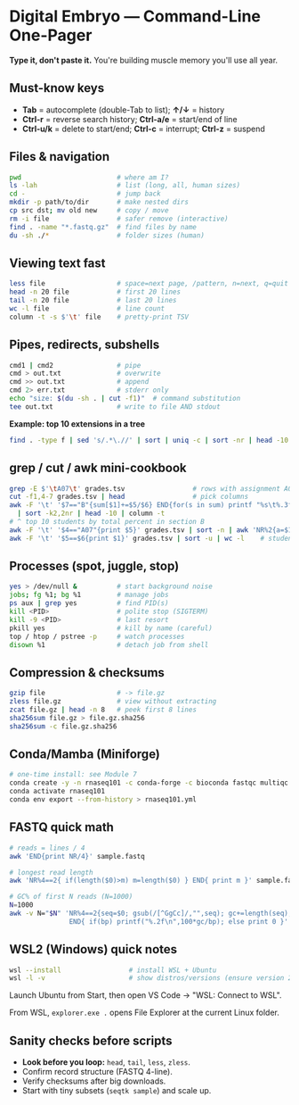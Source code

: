 # Digital Embryo — Command-Line One-Pager

**Type it, don't paste it.** You're building muscle memory you'll use all year.

## Must-know keys

- **Tab** = autocomplete (double-Tab to list); **↑/↓** = history
- **Ctrl-r** = reverse search history; **Ctrl-a/e** = start/end of line
- **Ctrl-u/k** = delete to start/end; **Ctrl-c** = interrupt; **Ctrl-z** = suspend

## Files & navigation

```bash
pwd                        # where am I?
ls -lah                    # list (long, all, human sizes)
cd -                       # jump back
mkdir -p path/to/dir       # make nested dirs
cp src dst; mv old new     # copy / move
rm -i file                 # safer remove (interactive)
find . -name "*.fastq.gz"  # find files by name
du -sh ./*                 # folder sizes (human)
```

## Viewing text fast

```bash
less file                  # space=next page, /pattern, n=next, q=quit
head -n 20 file            # first 20 lines
tail -n 20 file            # last 20 lines
wc -l file                 # line count
column -t -s $'\t' file    # pretty-print TSV
```

## Pipes, redirects, subshells

```bash
cmd1 | cmd2                # pipe
cmd > out.txt              # overwrite
cmd >> out.txt             # append
cmd 2> err.txt             # stderr only
echo "size: $(du -sh . | cut -f1)"  # command substitution
tee out.txt                # write to file AND stdout
```

**Example: top 10 extensions in a tree**

```bash
find . -type f | sed 's/.*\.//' | sort | uniq -c | sort -nr | head -10
```

## grep / cut / awk mini-cookbook

```bash
grep -E $'\tA07\t' grades.tsv                 # rows with assignment A07 (TSV)
cut -f1,4-7 grades.tsv | head                 # pick columns
awk -F '\t' '$7=="B"{sum[$1]+=$5/$6} END{for(s in sum) printf "%s\t%.3f\n", s, sum[s]}' grades.tsv \
  | sort -k2,2nr | head -10 | column -t
# ^ top 10 students by total percent in section B
awk -F '\t' '$4=="A07"{print $5}' grades.tsv | sort -n | awk 'NR%2{a=$1;next} {print (a+$1)/2}' # median (even/odd hack)
awk -F '\t' '$5==$6{print $1}' grades.tsv | sort -u | wc -l    # students with 100% on any assignment
```

## Processes (spot, juggle, stop)

```bash
yes > /dev/null &          # start background noise
jobs; fg %1; bg %1         # manage jobs
ps aux | grep yes          # find PID(s)
kill <PID>                 # polite stop (SIGTERM)
kill -9 <PID>              # last resort
pkill yes                  # kill by name (careful)
top / htop / pstree -p     # watch processes
disown %1                  # detach job from shell
```

## Compression & checksums

```bash
gzip file                  # -> file.gz
zless file.gz              # view without extracting
zcat file.gz | head -n 8   # peek first 8 lines
sha256sum file.gz > file.gz.sha256
sha256sum -c file.gz.sha256
```

## Conda/Mamba (Miniforge)

```bash
# one-time install: see Module 7
conda create -y -n rnaseq101 -c conda-forge -c bioconda fastqc multiqc seqtk
conda activate rnaseq101
conda env export --from-history > rnaseq101.yml
```

## FASTQ quick math

```bash
# reads = lines / 4
awk 'END{print NR/4}' sample.fastq

# longest read length
awk 'NR%4==2{ if(length($0)>m) m=length($0) } END{ print m }' sample.fastq

# GC% of first N reads (N=1000)
N=1000
awk -v N="$N" 'NR%4==2{seq=$0; gsub(/[^GgCc]/,"",seq); gc+=length(seq); bp+=length($0); n++; if(n==N) exit}
               END{ if(bp) printf("%.2f\n",100*gc/bp); else print 0 }' sample.fastq
```

## WSL2 (Windows) quick notes

```bash
wsl --install                 # install WSL + Ubuntu
wsl -l -v                     # show distros/versions (ensure version 2)
```

Launch Ubuntu from Start, then open VS Code → "WSL: Connect to WSL".

From WSL, `explorer.exe .` opens File Explorer at the current Linux folder.

## Sanity checks before scripts

- **Look before you loop:** `head`, `tail`, `less`, `zless`.
- Confirm record structure (FASTQ 4-line).
- Verify checksums after big downloads.
- Start with tiny subsets (`seqtk sample`) and scale up.